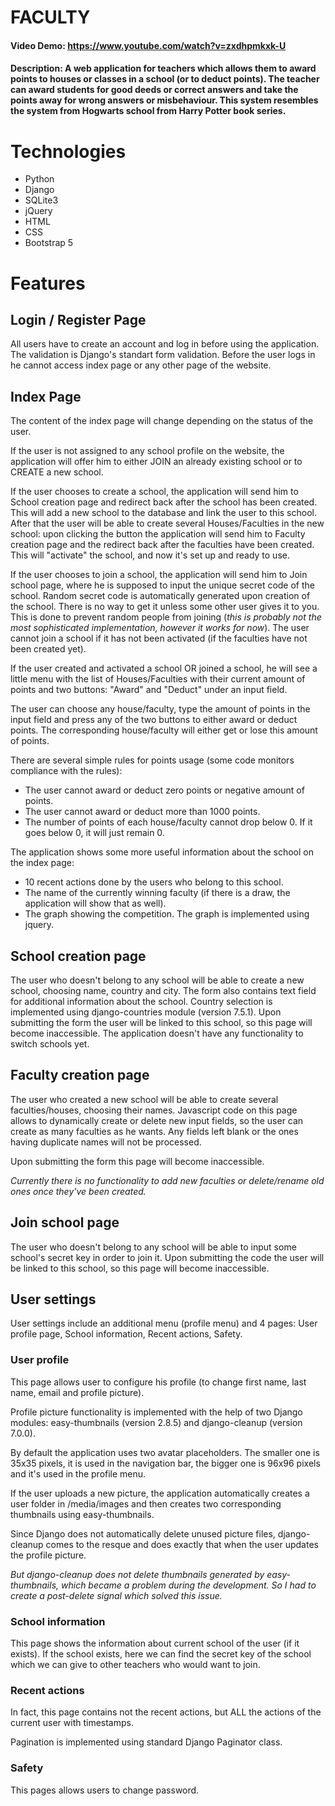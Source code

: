 # FACULTY
#### Video Demo:  <https://www.youtube.com/watch?v=zxdhpmkxk-U>
#### Description: A web application for teachers which allows them to award points to houses or classes in a school (or to deduct points). The teacher can award students for good deeds or correct answers and take the points away for wrong answers or misbehaviour. This system resembles the system from Hogwarts school from Harry Potter book series.

# Technologies

- Python
- Django
- SQLite3
- jQuery
- HTML
- CSS
- Bootstrap 5

# Features

## Login / Register Page

All users have to create an account and log in before using the application. The validation is Django's standart form validation. Before the user logs in he cannot access index page or any other page of the website.

## Index Page
The content of the index page will change depending on the status of the user.

If the user is not assigned to any school profile on the website, the application will offer him to either JOIN an already existing school or to CREATE a new school.

If the user chooses to create a school, the application will send him to School creation page and redirect back after the school has been created. This will add a new school to the database and link the user to this school. After that the user will be able to create several Houses/Faculties in the new school: upon clicking the button the application will send him to Faculty creation page and the redirect back after the faculties have been created. This will "activate" the school, and now it's set up and ready to use.

If the user chooses to join a school, the application will send him to Join school page, where he is supposed to input the unique secret code of the school. Random secret code is automatically generated upon creation of the school. There is no way to get it unless some other user gives it to you. This is done to prevent random people from joining (*this is probably not the most sophisticated implementation, however it works for now*). The user cannot join a school if it has not been activated (if the faculties have not been created yet).

If the user created and activated a school OR joined a school, he will see a little menu with the list of Houses/Faculties with their current amount of points and two buttons: "Award" and "Deduct" under an input field.

The user can choose any house/faculty, type the amount of points in the input field and press any of the two buttons to either award or deduct points. The corresponding house/faculty will either get or lose this amount of points.

There are several simple rules for points usage (some code monitors compliance with the rules):

- The user cannot award or deduct zero points or negative amount of points.
- The user cannot award or deduct more than 1000 points.
- The number of points of each house/faculty cannot drop below 0. If it goes below 0, it will just remain 0.

The application shows some more useful information about the school on the index page:

 - 10 recent actions done by the users who belong to this school.
 - The name of the currently winning faculty (if there is a draw, the application will show that as well).
 - The graph showing the competition. The graph is implemented using jquery.

## School creation page

The user who doesn't belong to any school will be able to create a new school, choosing name, country and city. The form also contains text field for additional information about the school. Country selection is implemented using django-countries module (version 7.5.1). Upon submitting the form the user will be linked to this school, so this page will become inaccessible. The application doesn't have any functionality to switch schools yet.

## Faculty creation page

The user who created a new school will be able to create several faculties/houses, choosing their names. Javascript code on this page allows to dynamically create or delete new input fields, so the user can create as many faculties as he wants. Any fields left blank or the ones having duplicate names will not be processed.

Upon submitting the form this page will become inaccessible.

*Currently there is no functionality to add new faculties or delete/rename old ones once they've been created.*

## Join school page

The user who doesn't belong to any school will be able to input some school's secret key in order to join it. Upon submitting the code the user will be linked to this school, so this page will become inaccessible.  

## User settings

User settings include an additional menu (profile menu) and 4 pages:  User profile page, School information, Recent actions, Safety.

###  User profile

This page allows user to configure his profile (to change first name, last name, email and profile picture).

Profile picture functionality is implemented with the help of two Django modules: easy-thumbnails (version 2.8.5) and django-cleanup (version 7.0.0).

By default the application uses two avatar placeholders. The smaller one is 35x35 pixels, it is used in the navigation bar, the bigger one is 96x96 pixels and it's used in the profile menu.

If the user uploads a new picture, the application automatically creates a user folder in /media/images and then creates two corresponding thumbnails using easy-thumbnails.

Since Django does not automatically delete unused picture files, django-cleanup comes to the resque and does exactly that when the user updates the profile picture.

*But django-cleanup does not delete thumbnails generated by easy-thumbnails, which became a problem during the development. So I had to create a post-delete signal which solved this issue.*

### School information

This page shows the information about current school of the user (if it exists). If the school exists, here we can find the secret key of the school which we can give to other teachers who would want to join.

### Recent actions

In fact, this page contains not the recent actions, but ALL the actions of the current user with timestamps.

Pagination is implemented using standard Django Paginator class.

### Safety

This pages allows users to change password.

